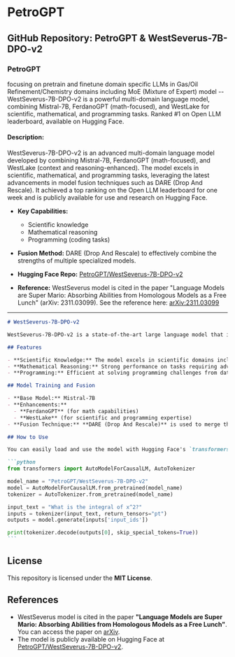 # PetroGPT

## GitHub Repository: **PetroGPT** & **WestSeverus-7B-DPO-v2**

### **PetroGPT**

focusing on pretrain and finetune domain specific LLMs in Gas/Oil Refinement/Chemistry domains including MoE (Mixture of Expert) model -- WestSeverus-7B-DPO-v2 is a powerful multi-domain language model, combining Mistral-7B, FerdanoGPT (math-focused), and WestLake for scientific, mathematical, and programming tasks. Ranked #1 on Open LLM leaderboard, available on Hugging Face.

#### **Description:**

WestSeverus-7B-DPO-v2 is an advanced multi-domain language model developed by combining Mistral-7B, FerdanoGPT (math-focused), and WestLake (context and reasoning-enhanced). The model excels in scientific, mathematical, and programming tasks, leveraging the latest advancements in model fusion techniques such as DARE (Drop And Rescale). It achieved a top ranking on the Open LLM leaderboard for one week and is publicly available for use and research on Hugging Face.

- **Key Capabilities:**
  - Scientific knowledge
  - Mathematical reasoning
  - Programming (coding tasks)
- **Fusion Method:** DARE (Drop And Rescale) to effectively combine the strengths of multiple specialized models.

- **Hugging Face Repo:** [PetroGPT/WestSeverus-7B-DPO-v2](https://huggingface.co/PetroGPT/WestSeverus-7B-DPO-v2)

- **Reference:** WestSeverus model is cited in the paper "Language Models are Super Mario: Absorbing Abilities from Homologous Models as a Free Lunch" (arXiv: 2311.03099). See the reference here: [arXiv:2311.03099](https://arxiv.org/pdf/2311.03099)

---

````markdown
# WestSeverus-7B-DPO-v2

WestSeverus-7B-DPO-v2 is a state-of-the-art large language model that integrates multiple specialized models to achieve exceptional performance in scientific knowledge, mathematical reasoning, and programming tasks. It is built upon **Mistral-7B**, enhanced with mathematical reasoning capabilities from **FerdanoGPT**, and further improved with scientific and programming knowledge from **WestLake**. The model utilizes the **DARE (Drop And Rescale)** technique for model fusion, achieving outstanding results on multi-task benchmarks.

## Features

- **Scientific Knowledge:** The model excels in scientific domains including physics, chemistry, and general knowledge.
- **Mathematical Reasoning:** Strong performance on tasks requiring advanced mathematical reasoning, such as **GSM8K** and **MATH**.
- **Programming:** Efficient at solving programming challenges from datasets like **HumanEval** and **MBPP**.

## Model Training and Fusion

- **Base Model:** Mistral-7B
- **Enhancements:**
  - **FerdanoGPT** (for math capabilities)
  - **WestLake** (for scientific and programming expertise)
- **Fusion Technique:** **DARE (Drop And Rescale)** is used to merge the models effectively, dropping and rescaling parameters to maintain performance across tasks.

## How to Use

You can easily load and use the model with Hugging Face's `transformers` library:

```python
from transformers import AutoModelForCausalLM, AutoTokenizer

model_name = "PetroGPT/WestSeverus-7B-DPO-v2"
model = AutoModelForCausalLM.from_pretrained(model_name)
tokenizer = AutoTokenizer.from_pretrained(model_name)

input_text = "What is the integral of x^2?"
inputs = tokenizer(input_text, return_tensors="pt")
outputs = model.generate(inputs['input_ids'])

print(tokenizer.decode(outputs[0], skip_special_tokens=True))
```
````

## License

This repository is licensed under the **MIT License**.

## References

- WestSeverus model is cited in the paper **"Language Models are Super Mario: Absorbing Abilities from Homologous Models as a Free Lunch"**. You can access the paper on [arXiv](https://arxiv.org/pdf/2311.03099).
- The model is publicly available on Hugging Face at [PetroGPT/WestSeverus-7B-DPO-v2](https://huggingface.co/PetroGPT/WestSeverus-7B-DPO-v2).
